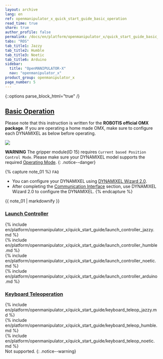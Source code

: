 ```yaml
---
layout: archive
lang: en
ref: openmanipulator_x_quick_start_guide_basic_operation
read_time: true
share: true
author_profile: false
permalink: /docs/en/platform/openmanipulator_x/quick_start_guide_basic_operation/
tabs: "ROS"
tab_title1: Jazzy
tab_title2: Humble
tab_title3: Noetic
tab_title6: Arduino
sidebar:
  title: "OpenMANIPULATOR-X"
  nav: "openmanipulator_x"
product_group: openmanipulator_x
page_number: 5
---
```


<style>body {counter-reset: h1 4 !important;}</style>
<div style="counter-reset: h2 1"></div>

{::options parse_block_html="true" /}

<!--[dummy Header 1]>
  <h1 id="quick_start_guide">Quick Start Guide</h1>
  <h2 id="basic_operation_intro">Basic Operation</h2>
  <p class="dummy_content">Showing how to run basic Operation for your OpenMANIPULATOR-X</p>
<![end dummy Header 1]-->

## [Basic Operation](#basic-operation)

Please note that this instruction is written for the **ROBOTIS official OMX package**. If you are operating a home made OMX, make sure to configure each DYNAMIXEL as below before operating.

![](/assets/images/platform/openmanipulator_x/OpenManipulator_id_baudrate.png)

**WARNING** The gripper module(ID 15) requires `Current based Position Control Mode`. Please make sure your DYNAMIXEL model supports the required [Operating Mode](https://emanual.robotis.com/docs/en/dxl/x/xm430-w350/#operating-mode11).
{: .notice--danger}

{% capture note_01 %}
`FAQ`
- You can configure your DYNAMIXEL using [DYNAMIXEL Wizard 2.0](/docs/en/software/dynamixel/dynamixel_wizard2/).
- After completing the [Communication Interface](/docs/en/platform/openmanipulator_x/quick_start_guide/#communication-interface) section, use DYNAMIXEL Wizard 2.0 to configure the DYNAMIXEL.
{% endcapture %}
<div class="notice--warning">{{ note_01 | markdownify }}</div>

### [Launch Controller](#launch-controller)

<section data-id="{{ page.tab_title1 }}" class="tab_contents">
{% include en/platform/openmanipulator_x/quick_start_guide/launch_controller_jazzy.md %}
</section>

<section data-id="{{ page.tab_title2 }}" class="tab_contents">
{% include en/platform/openmanipulator_x/quick_start_guide/launch_controller_humble.md %}
</section>

<section data-id="{{ page.tab_title3 }}" class="tab_contents">
{% include en/platform/openmanipulator_x/quick_start_guide/launch_controller_noetic.md %}
</section>

<section data-id="{{ page.tab_title6 }}" class="tab_contents">
{% include en/platform/openmanipulator_x/quick_start_guide/launch_controller_arduino.md %}
</section>

### [Keyboard Teleoperation](#keyboard-teleoperation)

<section data-id="{{ page.tab_title1 }}" class="tab_contents">
{% include en/platform/openmanipulator_x/quick_start_guide/keyboard_teleop_jazzy.md %}
</section>

<section data-id="{{ page.tab_title2 }}" class="tab_contents">
{% include en/platform/openmanipulator_x/quick_start_guide/keyboard_teleop_humble.md %}
</section>

<section data-id="{{ page.tab_title3 }}" class="tab_contents">
{% include en/platform/openmanipulator_x/quick_start_guide/keyboard_teleop_noetic.md %}
</section>

<section data-id="{{ page.tab_title6 }}" class="tab_contents">
Not supported.
{: .notice--warning}
</section>
